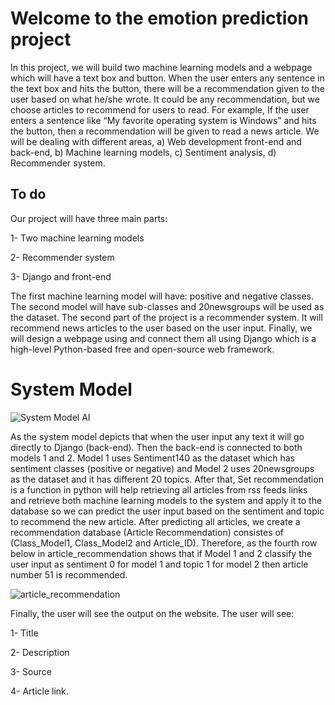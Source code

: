 # Welcome to the emotion prediction project

In this project, we will build two machine learning models and a webpage which will have a text box and button. When the user enters any sentence in the text box and hits the button, there will be a recommendation given to the user based on what he/she wrote. It could be any recommendation, but we choose articles to recommend for users to read. For example, If the user enters a sentence like “My favorite operating system is Windows” and hits the button, then a recommendation will be given to read a news article. 
We will be dealing with different areas, a) Web development front-end and back-end, b) Machine learning models, c) Sentiment analysis, d) Recommender system. 

## To do

Our project will have three main parts: 

1-	Two machine learning models

2-	Recommender system

3- Django and front-end

The first machine learning model will have: positive and negative classes. The second model will have sub-classes and 20newsgroups will be used as the dataset. The second part of the project is a recommender system. It will recommend news articles to the user based on the user input. Finally, we will design a webpage using and connect them all using Django which is a high-level Python-based free and open-source web framework.

# System Model

![System Model AI](https://user-images.githubusercontent.com/56243454/81346353-7b6ba800-90fd-11ea-8837-ac5c16d8c058.png)

As the system model depicts that when the user input any text it will go directly to Django (back-end). Then the back-end is connected to both models 1 and 2. Model 1 uses Sentiment140 as the dataset which has sentiment classes (positive or negative) and Model 2 uses 20newsgroups as the dataset and it has different 20 topics. After that, Set recommendation is a function in python will help retrieving all articles from rss feeds links and retrieve both machine learning models to the system and apply it to the database so we can predict the user input based on the sentiment and topic to recommend the new article. After predicting all articles, we create a recommendation database (Article Recommendation) consistes of (Class_Model1, Class_Model2 and Article_ID). Therefore, as the fourth row below in article_recommendation shows that if Model 1 and 2 classify the user input as sentiment 0 for model 1 and topic 1 for model 2 then article number 51 is recommended. 

![article_recommendation](https://user-images.githubusercontent.com/56243454/81346553-ceddf600-90fd-11ea-8bf2-29b9a8008ad9.png)

Finally, the user will see the output on the website. The user will see:

1- Title 

2- Description 

3- Source

4- Article link.




